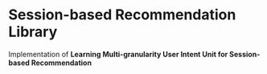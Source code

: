 # Session-based Recommendation Library

Implementation of **Learning Multi-granularity User Intent Unit for Session-based Recommendation**
